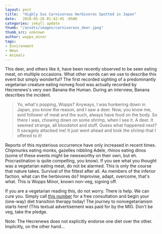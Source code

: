 ```yaml
---
layout: post
title:  "Highly Sus Carnivorous Herbivores Spotted in Japan"
date:   2020-05-26 01:42:45 -0500
categories: jekyll update
thumb: "/assets/images/carnivorous_deer.jpeg"
thumb_src: unknown
author: wopps_minor
tags:
- Environment
- News
- Animals
---
```


This deer, and others like it, have been recently observed to be seen eating meat, on multiple occasions. What other words can we use to describe this event but simply wonderful? The first recorded sighting of a predominantly vegetarian creature eating nonveg food was actually recorded by Hecrenews's very own Banana the Human. During an interview, Banana describes the incident.

> Yo, what's popping, Wopps? Anyways, I was hunkering down in Japan, you know the reason, and I saw a deer. Now, you know me, avid follower of meat and the such, always have food on the body. So there I was,  chowing down on some shrimp, when I see it. A deer. It seemed strange, all bloodshot and stuff. Guess what happened next? It savagely attacked me! It just went ahead and took the shrimp that I offered to it!

Reports of this mysterious occurrence have only increased in recent times. Chipmunks eating monks, gazelles nibbling Adele, rhinos eating dinos (some of these events might be newsworthy on their own, but eh. Procrastination is quite compelling, you know). If you see what you thought was a vegetarian eating meat, do not be alarmed. This is only the course that nature takes. Survival of the fittest after all. As members of the inferior faction, what can the herbivores do? Improvise, adapt, overcome, that's what. This is Wopps Minor, known non-veg, signing off.


If you are a vegetarian reading this, do not worry. There is help. We can cure you. Simply call [this number](https://www.youtube.com/watch?v=dQw4w9WgXcQ) for a free consultation and begin your (one-way) diet transition therapy today! The journey to nonvegetarianism starts here! (This textual advertisement was paid for by the MIG. Don't be veg, take the pledge.

Note: The Hecrenews does not explicitly endorse one diet over the other. Implicitly, on the other hand...
